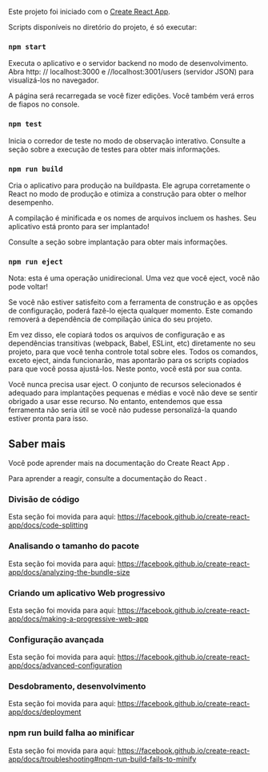 Este projeto foi iniciado com o [Create React App](https://github.com/facebook/create-react-app).

Scripts disponíveis no diretório do projeto, é só executar:

### `npm start`
Executa o aplicativo e o servidor backend no modo de desenvolvimento.
Abra http: // localhost:3000 e //localhost:3001/users (servidor JSON) para visualizá-los no navegador.


A página será recarregada se você fizer edições.
Você também verá erros de fiapos no console.

### `npm test`
Inicia o corredor de teste no modo de observação interativo.
Consulte a seção sobre a execução de testes para obter mais informações.

### `npm run build`
Cria o aplicativo para produção na buildpasta.
Ele agrupa corretamente o React no modo de produção e otimiza a construção para obter o melhor desempenho.

A compilação é minificada e os nomes de arquivos incluem os hashes.
Seu aplicativo está pronto para ser implantado!

Consulte a seção sobre implantação para obter mais informações.

### `npm run eject`
Nota: esta é uma operação unidirecional. Uma vez que você eject, você não pode voltar!

Se você não estiver satisfeito com a ferramenta de construção e as opções de configuração, poderá fazê-lo ejecta qualquer momento. Este comando removerá a dependência de compilação única do seu projeto.

Em vez disso, ele copiará todos os arquivos de configuração e as dependências transitivas (webpack, Babel, ESLint, etc) diretamente no seu projeto, para que você tenha controle total sobre eles. Todos os comandos, exceto eject, ainda funcionarão, mas apontarão para os scripts copiados para que você possa ajustá-los. Neste ponto, você está por sua conta.

Você nunca precisa usar eject. O conjunto de recursos selecionados é adequado para implantações pequenas e médias e você não deve se sentir obrigado a usar esse recurso. No entanto, entendemos que essa ferramenta não seria útil se você não pudesse personalizá-la quando estiver pronta para isso.

## Saber mais
Você pode aprender mais na documentação do Create React App .

Para aprender a reagir, consulte a documentação do React .

### Divisão de código
Esta seção foi movida para aqui: https://facebook.github.io/create-react-app/docs/code-splitting

### Analisando o tamanho do pacote
Esta seção foi movida para aqui: https://facebook.github.io/create-react-app/docs/analyzing-the-bundle-size

### Criando um aplicativo Web progressivo
Esta seção foi movida para aqui: https://facebook.github.io/create-react-app/docs/making-a-progressive-web-app

### Configuração avançada
Esta seção foi movida para aqui: https://facebook.github.io/create-react-app/docs/advanced-configuration

### Desdobramento, desenvolvimento
Esta seção foi movida para aqui: https://facebook.github.io/create-react-app/docs/deployment

### npm run build falha ao minificar
Esta seção foi movida para aqui: https://facebook.github.io/create-react-app/docs/troubleshooting#npm-run-build-fails-to-minify
